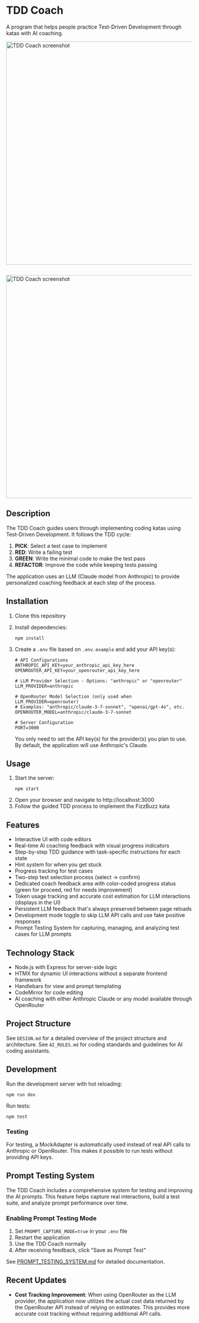 # TDD Coach

A program that helps people practice Test-Driven Development through katas with AI coaching.

  <img src="./docs/tdd%20coach%203.png" alt="TDD Coach screenshot" width="600" style="padding-bottom: 2em;">

  <img src="./docs/tdd-coach%206.png" alt="TDD Coach screenshot" width="600">

## Description

The TDD Coach guides users through implementing coding katas using Test-Driven Development. It follows the TDD cycle:

1. **PICK**: Select a test case to implement
2. **RED**: Write a failing test
3. **GREEN**: Write the minimal code to make the test pass
4. **REFACTOR**: Improve the code while keeping tests passing

The application uses an LLM (Claude model from Anthropic) to provide personalized coaching feedback at each step of the process.

## Installation

1. Clone this repository
2. Install dependencies:
   ```
   npm install
   ```
3. Create a `.env` file based on `.env.example` and add your API key(s):
   ```
   # API Configurations
   ANTHROPIC_API_KEY=your_anthropic_api_key_here
   OPENROUTER_API_KEY=your_openrouter_api_key_here

   # LLM Provider Selection - Options: "anthropic" or "openrouter"
   LLM_PROVIDER=anthropic

   # OpenRouter Model Selection (only used when LLM_PROVIDER=openrouter)
   # Examples: "anthropic/claude-3-7-sonnet", "openai/gpt-4o", etc.
   OPENROUTER_MODEL=anthropic/claude-3-7-sonnet

   # Server Configuration
   PORT=3000
   ```
   
   You only need to set the API key(s) for the provider(s) you plan to use. By default, the application will use Anthropic's Claude.

## Usage

1. Start the server:
   ```
   npm start
   ```
2. Open your browser and navigate to http://localhost:3000
3. Follow the guided TDD process to implement the FizzBuzz kata

## Features

- Interactive UI with code editors
- Real-time AI coaching feedback with visual progress indicators
- Step-by-step TDD guidance with task-specific instructions for each state
- Hint system for when you get stuck
- Progress tracking for test cases
- Two-step test selection process (select → confirm)
- Dedicated coach feedback area with color-coded progress status (green for proceed, red for needs improvement)
- Token usage tracking and accurate cost estimation for LLM interactions (displays in the UI)
- Persistent LLM feedback that's always preserved between page reloads
- Development mode toggle to skip LLM API calls and use fake positive responses
- Prompt Testing System for capturing, managing, and analyzing test cases for LLM prompts

## Technology Stack

- Node.js with Express for server-side logic
- HTMX for dynamic UI interactions without a separate frontend framework
- Handlebars for view and prompt templating
- CodeMirror for code editing
- AI coaching with either Anthropic Claude or any model available through OpenRouter

## Project Structure

See `DESIGN.md` for a detailed overview of the project structure and architecture.
See `AI_RULES.md` for coding standards and guidelines for AI coding assistants.

## Development

Run the development server with hot reloading:
```
npm run dev
```

Run tests:
```
npm test
```

### Testing

For testing, a MockAdapter is automatically used instead of real API calls to Anthropic or OpenRouter. This makes it possible to run tests without providing API keys.

## Prompt Testing System

The TDD Coach includes a comprehensive system for testing and improving the AI prompts. This feature helps capture real interactions, build a test suite, and analyze prompt performance over time.

### Enabling Prompt Testing Mode

1. Set `PROMPT_CAPTURE_MODE=true` in your `.env` file
2. Restart the application
3. Use the TDD Coach normally
4. After receiving feedback, click "Save as Prompt Test"

See [PROMPT_TESTING_SYSTEM.md](PROMPT_TESTING_SYSTEM.md) for detailed documentation.

## Recent Updates

- **Cost Tracking Improvement**: When using OpenRouter as the LLM provider, the application now utilizes the actual cost data returned by the OpenRouter API instead of relying on estimates. This provides more accurate cost tracking without requiring additional API calls.
